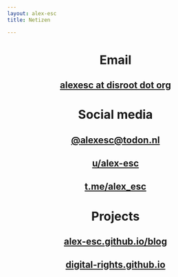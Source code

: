 ```yaml
---
layout: alex-esc
title: Netizen

---
```




<center>

# Email

## [alexesc at disroot dot org](mailto:alexesc@disroot.org)

# Social media

## [@alexesc@todon.nl](https://todon.nl/@alexesc)

## 	[u/alex-esc](https://www.reddit.com/user/alex_esc/)

## [t.me/alex_esc](https://t.me/alex_esc)

# Projects

## [alex-esc.github.io/blog](https://alex-esc.github.io/posts/)

## [digital-rights.github.io](https://digital-rights.github.io/)

</center>

<!--more-->





<!--


<center>
# [Fediverse][1] | [E-mail][2] | [Blog][3] | [Projects][4]
</center>


[1]: https://social.librem.one/@alexesc
[2]: mailto:alexesc@disroot.org
[3]: https://alex-esc.github.io/posts/
[4]: https://alex-esc.github.io/posts/


<iframe src="//rss.bloople.net/?url=http%3A%2F%2Fwww.rssmix.com%2Fu%2F9114087%2Frss.xml&showtitle=false&striphtml=true&type=html"  width="620" height="800"></iframe>

Follow on the [fediverse][1] or [RSS][2].


[1]: https://bots.tinysubversions.com/u/alexesc_social/
[2]: http://www.rssmix.com/u/9114087/rss.xml












https://www.reddit.com/user/alex_esc/.rss
https://social.librem.one/@alexesc.rss
https://alex-esc.github.io/posts/feed.xml
https://alex-esc.github.io/url/feed.xml






-->
